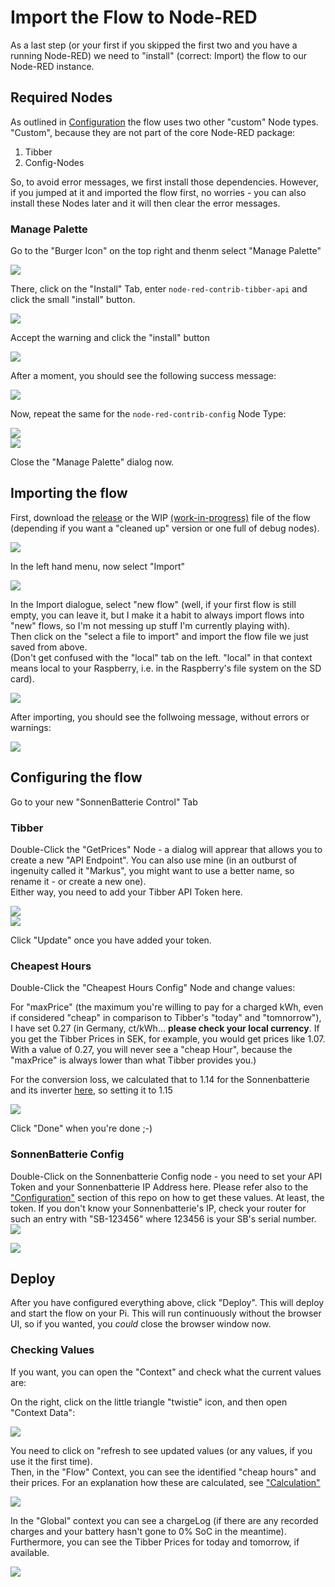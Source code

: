 # Import the Flow to Node-RED

As a last step (or your first if you skipped the first two and you have a running Node-RED) we need to "install" (correct: Import) the flow to our Node-RED instance.

## Required Nodes

As outlined in [Configuration](../../configuration.md) the flow uses two other "custom" Node types. "Custom", because they are not part of the core Node-RED package:

1) Tibber
2) Config-Nodes

So, to avoid error messages, we first install those dependencies. However, if you jumped at it and imported the flow first, no worries - you can also install these Nodes later and it will then clear the error messages.

### Manage Palette 

Go to the "Burger Icon" on the top right and thenm select "Manage Palette"

![](./images/menu_managepalette.png)

There, click on the "Install" Tab, enter `node-red-contrib-tibber-api` and click the small "install" button.

![](./images/install-tibber.png)

Accept the warning and click the "install" button 

![](./images/install-warning.png)

After a moment, you should see the following success message:

![](./images/tibber-added.png)

Now, repeat the same for the `node-red-contrib-config` Node Type:

![](./images/install-config.png)  
![](./images/config-added.png) 

Close the "Manage Palette" dialog now.

## Importing the flow

First, download the [release](../../../SB-control-flows-release.json) or the WIP [(work-in-progress)](../../../SB-control-flows-WIP.json) file of the flow (depending if you want a "cleaned up" version or one full of debug nodes).

![](./images/download-flow.png)


In the left hand menu, now select "Import" 

![](./images/import-menu.png)

In the Import dialogue, select "new flow" (well, if your first flow is still empty, you can leave it, but I make it a habit to always import flows into "new" flows, so I'm not messing up stuff I'm currently playing with).  
Then click on the "select a file to import" and import the flow file we just saved from above.  
(Don't get confused with the "local" tab on the left. "local" in that context means local to your Raspberry, i.e. in the Raspberry's file system on the SD card).

![](./images/import-dialogue.png)

After importing, you should see the follwoing message, without errors or warnings:

![](./images/import-successful.png)


## Configuring the flow

Go to your new "SonnenBatterie Control" Tab 

### Tibber

Double-Click the "GetPrices" Node - a dialog will apprear that allows you to create a new "API Endpoint". You can also use mine (in an outburst of ingenuity called it "Markus", you might want to use a better name, so rename it - or create a new one).  
Either way, you need to add your Tibber API Token here. 

![](./images/Tibber-API-Endpoint.png)  
![](./images/addaccesstoken.png)

Click "Update" once you have added your token.


### Cheapest Hours

Double-Click the "Cheapest Hours Config" Node and change values:

For "maxPrice" (the maximum you're willing to pay for a charged kWh, even if considered "cheap" in comparison to Tibber's "today" and "tomnorrow"), I have set 0.27 (in Germany, ct/kWh... **please check your local currency**. If you get the Tibber Prices in SEK, for example, you would get prices like 1.07. With a value of 0.27, you will never see a "cheap Hour", because the "maxPrice" is always lower than what Tibber provides you.)

For the conversion loss, we calculated that to 1.14 for the Sonnenbatterie and its inverter [here](../../background.md), so setting it to 1.15

![](./images/cheapestHoursConfig.png)

Click "Done" when you're done ;-)

### SonnenBatterie Config

Double-Click on the Sonnenbatterie Config node - you need to set your API Token and your Sonnenbatterie IP Address here. Please refer also to the ["Configuration"](../../configuration.md) section of this repo on how to get these values. At least, the token. If you don't know your Sonnenbatterie's IP, check your router for such an entry with "SB-123456" where 123456 is your SB's serial number.  
![](./images/sb-ip.png)

![](./images/SB-config.png)

## Deploy

After you have configured everything above, click "Deploy". This will deploy and start the flow on your Pi. This will run continuously without the browser UI, so if you wanted, you _could_ close the browser window now.

### Checking Values

If you want, you can open the "Context" and check what the current values are:

On the right, click on the little triangle "twistie" icon, and then open "Context Data":

![](./images/context-access.png)

You need to click on "refresh to see updated values (or any values, if you use it the first time).  
Then, in the "Flow" Context, you can see the identified "cheap hours" and their prices. For an explanation how these are calculated, see ["Calculation"](../../calculation.md)

![](./images/flow-context.png)

In the "Global" context you can see a chargeLog (if there are any recorded charges and your battery hasn't gone to 0% SoC in the meantime).
Furthermore, you can see the Tibber Prices for today and tomorrow, if available. 

![](./images/global-context.png)